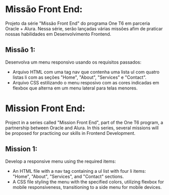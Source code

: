 # Missão Front End:

Projeto da série "Missão Front End" do programa One T6 em parceria Oracle + Alura. Nessa série, serão lançadas várias missões afim de praticar nossas habilidades em Desenvolvimento Frontend.

## Missão 1: 
Desenvolva um menu responsivo usando os requisitos passados:
- Arquivo HTML com uma tag nav que contenha uma lista ul com quatro listas li com as seções "Home", "About", "Services" e "Contact".
- Arquivo CSS estilizando o menu resposivo com as cores indicadas em flexbox que alterna em um menu lateral para telas menores.

# Mission Front End:
Project in a series called "Mission Front End", part of the One T6 program, a partnership between Oracle and Alura. In this series, several missions will be proposed for practicing our skills in Frontend Development.

## Mission 1:
Develop a responsive menu using the required items:

- An HTML file with a nav tag containing a ul list with four li items: "Home", "About", "Services", and "Contact" sections.
- A CSS file styling the menu with the specified colors, utilizing flexbox for mobile responsiveness, transitioning to a side menu for mobile devices. 
